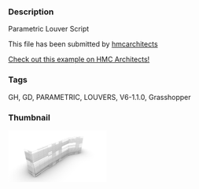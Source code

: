 ### Description 
Parametric Louver Script

This file has been submitted by [hmcarchitects](https://github.com/hmcarchitects)

[Check out this example on HMC Architects!](http://hmcarchitects.github.io/hydra/viewer?owner=hmcarchitects&fork=hmcarchitects&id=GH_GD_PARAMETRIC_LOUVERS_V6-1.1.0)
### Tags 
GH, GD, PARAMETRIC, LOUVERS, V6-1.1.0, Grasshopper
### Thumbnail 
![Screenshot](https://raw.githubusercontent.com/hmcarchitects/hmcarchitects.github.io/master/GH_GD_PARAMETRIC_LOUVERS_V6-1.1.0/thumbnail.png)
